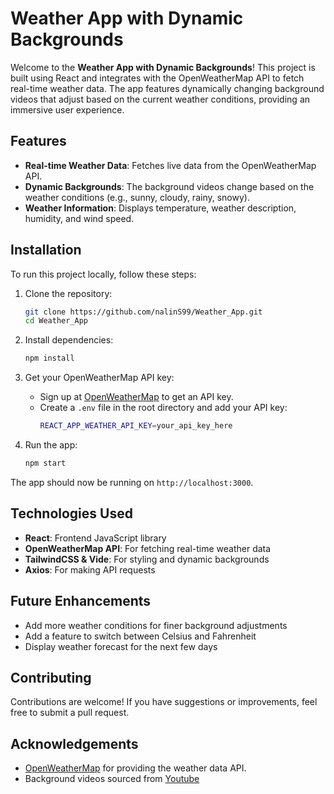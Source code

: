 
# Weather App with Dynamic Backgrounds

Welcome to the **Weather App with Dynamic Backgrounds**! This project is built using React and integrates with the OpenWeatherMap API to fetch real-time weather data. The app features dynamically changing background videos that adjust based on the current weather conditions, providing an immersive user experience.

## Features

- **Real-time Weather Data**: Fetches live data from the OpenWeatherMap API.
- **Dynamic Backgrounds**: The background videos change based on the weather conditions (e.g., sunny, cloudy, rainy, snowy).
- **Weather Information**: Displays temperature, weather description, humidity, and wind speed.

## Installation

To run this project locally, follow these steps:

1. Clone the repository:
   ```bash
   git clone https://github.com/nalinS99/Weather_App.git
   cd Weather_App
   ```

2. Install dependencies:
   ```bash
   npm install
   ```

3. Get your OpenWeatherMap API key:
   - Sign up at [OpenWeatherMap](https://openweathermap.org/) to get an API key.
   - Create a `.env` file in the root directory and add your API key:
     ```bash
     REACT_APP_WEATHER_API_KEY=your_api_key_here
     ```

4. Run the app:
   ```bash
   npm start
   ```

The app should now be running on `http://localhost:3000`.

## Technologies Used

- **React**: Frontend JavaScript library
- **OpenWeatherMap API**: For fetching real-time weather data
- **TailwindCSS & Vide**: For styling and dynamic backgrounds
- **Axios**: For making API requests

## Future Enhancements

- Add more weather conditions for finer background adjustments
- Add a feature to switch between Celsius and Fahrenheit
- Display weather forecast for the next few days

## Contributing

Contributions are welcome! If you have suggestions or improvements, feel free to submit a pull request.

## Acknowledgements

- [OpenWeatherMap](https://openweathermap.org/) for providing the weather data API.
- Background videos sourced from [Youtube](https://www.youtube.com/) 
